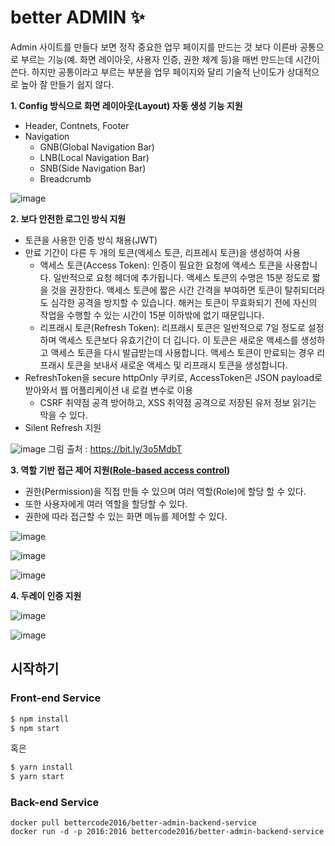 # better ADMIN ✨

Admin 사이트를 만들다 보면 정작 중요한 업무 페이지를 만드는 것 보다
이른바 공통으로 부르는 기능(예. 화면 레이아웃, 사용자 인증, 권한 체계 등)을 매번 만드는데 시간이 쓴다.
하지만 공통이라고 부르는 부분을 업무 페이지와 달리 기술적 난이도가 상대적으로 높아 잘 만들기 쉽지 않다.

**1. Config 방식으로 화면 레이아웃(Layout) 자동 생성 기능 지원**
* Header, Contnets, Footer
* Navigation
  * GNB(Global Navigation Bar)
  * LNB(Local Navigation Bar)
  * SNB(Side Navigation Bar)
  * Breadcrumb

![image](https://user-images.githubusercontent.com/16472109/113784793-f9eb2280-9770-11eb-8d78-deea642fa855.png)

**2. 보다 안전한 로그인 방식 지원**
* 토큰을 사용한 인증 방식 채용(JWT)
* 만료 기간이 다른 두 개의 토큰(엑세스 토큰, 리프레시 토큰)을 생성하여 사용
  * 액세스 토큰(Access Token): 인증이 필요한 요청에 액세스 토큰을 사용합니다. 일반적으로 요청 헤더에 추가됩니다. 액세스 토큰의 수명은 15분 정도로 짧을 것을 권장한다. 액세스 토큰에 짧은 시간 간격을 부여하면 토큰이 탈취되더라도 심각한 공격을 방지할 수 있습니다. 해커는 토큰이 무효화되기 전에 자신의 작업을 수행할 수 있는 시간이 15분 이하밖에 없기 때문입니다.
  * 리프래시 토큰(Refresh Token): 리프래시 토큰은 일반적으로 7일 정도로 설정하며 액세스 토큰보다 유효기간이 더 깁니다. 이 토큰은 새로운 액세스를 생성하고 액세스 토큰을 다시 발급받는데 사용합니다. 액세스 토큰이 만료되는 경우 리프래시 토큰을 보내서 새로운 액세스 및 리프래시 토큰을 생성합니다.
* RefreshToken을 secure httpOnly 쿠키로, AccessToken은 JSON payload로 받아와서 웹 어플리케이션 내 로컬 변수로 이용
  * CSRF 취약점 공격 방어하고, XSS 취약점 공격으로 저장된 유저 정보 읽기는 막을 수 있다.
* Silent Refresh 지원

![image](https://user-images.githubusercontent.com/16472109/117815252-3d6d0b00-b2a0-11eb-991a-729f5fda8895.png)
그림 출처 : https://bit.ly/3o5MdbT

**3. 역할 기반 접근 제어 지원([Role-based access control](https://en.wikipedia.org/wiki/Role-based_access_control))**
* 권한(Permission)을 직접 만들 수 있으며 여러 역할(Role)에 할당 할 수 있다.
* 또한 사용자에게 여러 역할을 할당할 수 있다.
* 권한에 따라 접근할 수 있는 화면 메뉴를 제어할 수 있다.

![image](https://user-images.githubusercontent.com/16472109/117816086-195df980-b2a1-11eb-99e9-7fc976d78311.png)

![image](https://user-images.githubusercontent.com/16472109/117816115-20850780-b2a1-11eb-8061-155932db64a4.png)

![image](https://user-images.githubusercontent.com/16472109/117816128-25e25200-b2a1-11eb-8675-340eb493dcec.png)

**4. 두레이 인증 지원**

![image](https://user-images.githubusercontent.com/16472109/117816485-84a7cb80-b2a1-11eb-91e3-67815d3fe500.png)

![image](https://user-images.githubusercontent.com/16472109/117816154-2e3a8d00-b2a1-11eb-93f2-f4b7c971c7bf.png)


## 시작하기

### Front-end Service
```bash
$ npm install
$ npm start
```

혹은

```bash
$ yarn install
$ yarn start
```

### Back-end Service
```
docker pull bettercode2016/better-admin-backend-service
docker run -d -p 2016:2016 bettercode2016/better-admin-backend-service
```
